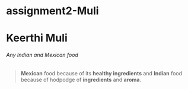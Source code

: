 # assignment2-Muli
# Keerthi Muli
###### Any Indian and Mexican food
> **Mexican** food because of its **healthy ingredients** and **Indian** food because of hodpodge of **ingredients** and **aroma**.

